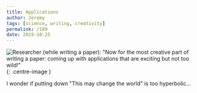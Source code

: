 ```yaml
---
title: Applications
author: Jeremy
tags: [science, writing, creativity]
permalink: /189
date: 2019-10-25
---
```


![Researcher (while writing a paper): "Now for the most creative part of writing a paper: coming up with applications that are exciting but not too wild!"](https://res.cloudinary.com/dh3hm8pb7/image/upload/c_scale,q_auto:best/v1535842782/Handwaving/Published/Applications.png){: .centre-image }

I wonder if putting down "This may change the world" is too hyperbolic...
